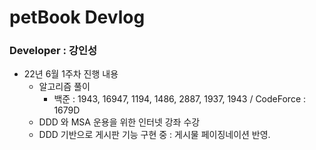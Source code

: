 # petBook Devlog

### Developer : 강인성

- 22년 6월 1주차 진행 내용
  - 알고리즘 풀이 
    - 백준 : 1943, 16947, 1194, 1486, 2887, 1937, 1943 / CodeForce : 1679D
  - DDD 와 MSA 운용을 위한 인터넷 강좌 수강
  - DDD 기반으로 게시판 기능 구현 중 : 게시물 페이징네이션 반영.
